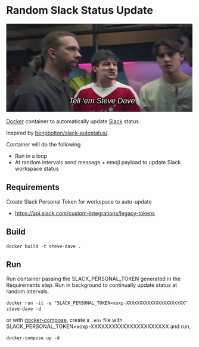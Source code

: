 # Random Slack Status Update

![steve-dave](https://raw.githubusercontent.com/ecliptik/steve-dave/master/steve-dave.gif)

[Docker](https://www.docker.com) container to automatically update [Slack](https://slack.com) status.

Inspired by [benpbolton/slack-autostatus/](https://github.com/benpbolton/slack-autostatus).

Container will do the following
- Run in a loop
- At random intervals send message + emoji payload to update Slack workspace status

## Requirements
Create Slack Personal Token for workspace to auto-update
 - https://api.slack.com/custom-integrations/legacy-tokens

## Build

```
docker build -t steve-dave .
```

## Run

Run container passing the SLACK_PERSONAL_TOKEN generated in the Requirements step. Run in background to continually update status at random intervals.

```
docker run -it -e "SLACK_PERSONAL_TOKEN=xoxp-XXXXXXXXXXXXXXXXXXXXXX" steve-dave -d
```

or with [docker-compose](https://docs.docker.com/compose/), create a `.env` file with SLACK_PERSONAL_TOKEN=xoxp-XXXXXXXXXXXXXXXXXXXXXX and run,

```
docker-compose up -d
```

